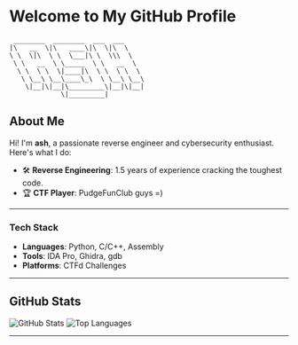 # Welcome to My GitHub Profile

```
 ________  ________  ___  ___     
|\   __  \|\   ____\|\  \|\  \    
\ \  \|\  \ \  \___|\ \  \\\  \   
 \ \   __  \ \_____  \ \   __  \  
  \ \  \ \  \|____|\  \ \  \ \  \ 
   \ \__\ \__\____\_\  \ \__\ \__\
    \|__|\|__|\_________\|__|\|__|
             \|_________|                                       
```

## About Me
Hi! I'm **ash**, a passionate reverse engineer and cybersecurity enthusiast. Here's what I do:

- 🛠 **Reverse Engineering**: 1.5 years of experience cracking the toughest code.
- 🏆 **CTF Player**: PudgeFunClub guys =)

---

### Tech Stack

- **Languages**: Python, C/C++, Assembly
- **Tools**: IDA Pro, Ghidra, gdb
- **Platforms**: CTFd Challenges

---

## GitHub Stats
![GitHub Stats](https://github-readme-stats.vercel.app/api?username=And-oss&show_icons=true&theme=radical)
![Top Languages](https://github-readme-stats.vercel.app/api/top-langs/?username=And-oss&layout=compact&theme=radical)

---
